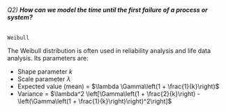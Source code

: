 
###### Q2) **How can we model the time until the first failure of a process or system?**
`Weibull`

The Weibull distribution is often used in reliability analysis and life data analysis. Its parameters are:
- Shape parameter $k$
- Scale parameter $\lambda$
- Expected value (mean) = $\lambda \Gamma\left(1 + \frac{1}{k}\right)$
- Variance = $\lambda^2 \left[\Gamma\left(1 + \frac{2}{k}\right) - \left(\Gamma\left(1 + \frac{1}{k}\right)\right)^2\right]$


